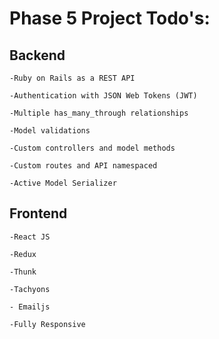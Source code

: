 # Phase 5 Project Todo's:

<h2>Backend</h2>

    -Ruby on Rails as a REST API

    -Authentication with JSON Web Tokens (JWT)

    -Multiple has_many_through relationships

    -Model validations

    -Custom controllers and model methods

    -Custom routes and API namespaced

    -Active Model Serializer

<h2>Frontend</h2>

    -React JS

    -Redux

    -Thunk

    -Tachyons

    - Emailjs

    -Fully Responsive
